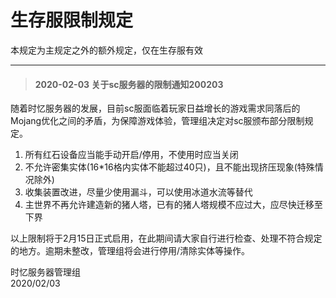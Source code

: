 # 生存服限制规定
本规定为主规定之外的额外规定，仅在生存服有效


-----

> #### 2020-02-03 关于sc服务器的限制通知200203

随着时忆服务器的发展，目前sc服面临着玩家日益增长的游戏需求同落后的Mojang优化之间的矛盾，为保障游戏体验，管理组决定对sc服颁布部分限制规定。

1. 所有红石设备应当能手动开启/停用，不使用时应当关闭
2. 不允许密集实体(16*16格内实体不能超过40只)，且不能出现挤压现象(特殊情况除外)
3. 收集装置改进，尽量少使用漏斗，可以使用冰道水流等替代
4. 主世界不再允许建造新的猪人塔，已有的猪人塔规模不应过大，应尽快迁移至下界

以上限制将于2月15日正式启用，在此期间请大家自行进行检查、处理不符合规定的地方。逾期未整改，管理组将会进行停用/清除实体等操作。

时忆服务器管理组  
2020/02/03